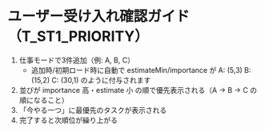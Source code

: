 # ユーザー受け入れ確認ガイド（T_ST1_PRIORITY）

1) 仕事モードで3件追加（例: A, B, C）
   - 追加時/初期ロード時に自動で estimateMin/importance が A: (5,3) B: (15,2) C: (30,1) のように付与されます
2) 並びが importance 高・estimate 小 の順で優先表示される（A → B → C の順になること）
3) 「今やる一つ」に最優先のタスクが表示される
4) 完了すると次順位が繰り上がる

